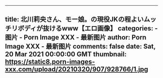 
---
title: 北川莉央さん、モー娘。の現役JKの程よいムッチリボディが抜けるwww【エロ画像】
categories: 
    - 图片
    - Porn Image XXX - 最新图片
author: Porn Image XXX - 最新图片
comments: false
date: Sat, 20 Mar 2021 00:00:00 GMT
thumbnail: https://static8.porn-images-xxx.com/upload/20210320/907/928766/1.jpg
---

<div>   
<img src="https://static8.porn-images-xxx.com/upload/20210320/907/928766/1.jpg" referrerpolicy="no-referrer" alt> <img src="https://static8.porn-images-xxx.com/upload/20210320/907/928766/2.jpg" referrerpolicy="no-referrer" alt> <img src="https://static8.porn-images-xxx.com/upload/20210320/907/928766/3.jpg" referrerpolicy="no-referrer" alt> <img src="https://static8.porn-images-xxx.com/upload/20210320/907/928766/4.jpg" referrerpolicy="no-referrer" alt> <img src="https://static8.porn-images-xxx.com/upload/20210320/907/928766/5.jpg" referrerpolicy="no-referrer" alt> <img src="https://static8.porn-images-xxx.com/upload/20210320/907/928766/6.jpg" referrerpolicy="no-referrer" alt> <img src="https://static8.porn-images-xxx.com/upload/20210320/907/928766/7.jpg" referrerpolicy="no-referrer" alt> <img src="https://static8.porn-images-xxx.com/upload/20210320/907/928766/8.jpg" referrerpolicy="no-referrer" alt> <img src="https://static8.porn-images-xxx.com/upload/20210320/907/928766/9.jpg" referrerpolicy="no-referrer" alt> <img src="https://static8.porn-images-xxx.com/upload/20210320/907/928766/10.jpg" referrerpolicy="no-referrer" alt> <img src="https://static8.porn-images-xxx.com/upload/20210320/907/928766/11.jpg" referrerpolicy="no-referrer" alt> <img src="https://static8.porn-images-xxx.com/upload/20210320/907/928766/12.jpg" referrerpolicy="no-referrer" alt> <img src="https://static8.porn-images-xxx.com/upload/20210320/907/928766/13.jpg" referrerpolicy="no-referrer" alt> <img src="https://static8.porn-images-xxx.com/upload/20210320/907/928766/14.jpg" referrerpolicy="no-referrer" alt> <img src="https://static8.porn-images-xxx.com/upload/20210320/907/928766/15.jpg" referrerpolicy="no-referrer" alt> <img src="https://static8.porn-images-xxx.com/upload/20210320/907/928766/16.jpg" referrerpolicy="no-referrer" alt> <img src="https://static8.porn-images-xxx.com/upload/20210320/907/928766/17.jpg" referrerpolicy="no-referrer" alt>  
</div>
            
